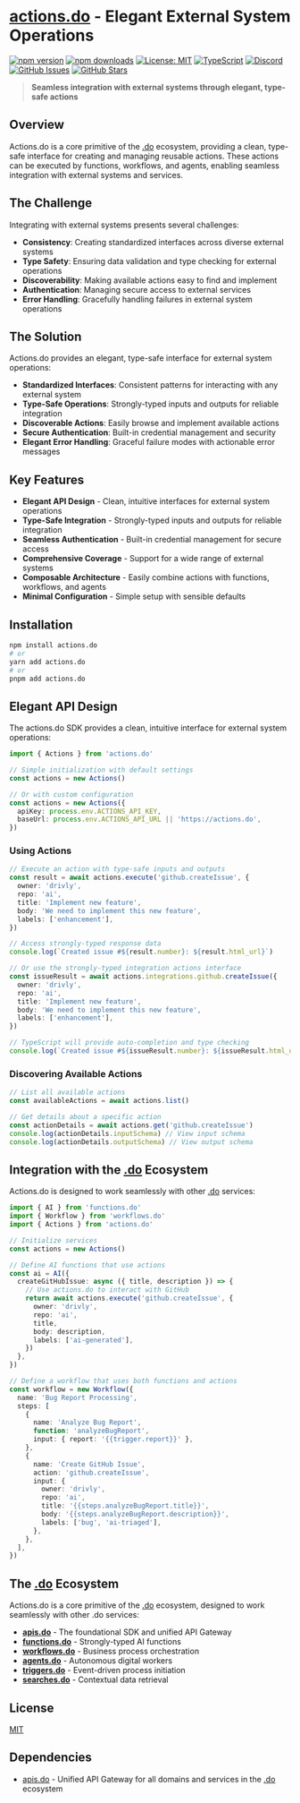# [actions.do](https://actions.do) - Elegant External System Operations

[![npm version](https://img.shields.io/npm/v/actions.do.svg)](https://www.npmjs.com/package/actions.do)
[![npm downloads](https://img.shields.io/npm/dm/actions.do.svg)](https://www.npmjs.com/package/actions.do)
[![License: MIT](https://img.shields.io/badge/License-MIT-blue.svg)](https://opensource.org/licenses/MIT)
[![TypeScript](https://img.shields.io/badge/TypeScript-4.9.5-blue.svg)](https://www.typescriptlang.org/)
[![Discord](https://img.shields.io/badge/Discord-Join%20Chat-7289da?logo=discord&logoColor=white)](https://discord.gg/tafnNeUQdm)
[![GitHub Issues](https://img.shields.io/github/issues/drivly/ai.svg)](https://github.com/drivly/ai/issues)
[![GitHub Stars](https://img.shields.io/github/stars/drivly/ai.svg)](https://github.com/drivly/ai)

> **Seamless integration with external systems through elegant, type-safe actions**

## Overview

Actions.do is a core primitive of the [.do](https://dotdo.ai) ecosystem, providing a clean, type-safe interface for creating and managing reusable actions. These actions can be executed by functions, workflows, and agents, enabling seamless integration with external systems and services.

## The Challenge

Integrating with external systems presents several challenges:

- **Consistency**: Creating standardized interfaces across diverse external systems
- **Type Safety**: Ensuring data validation and type checking for external operations
- **Discoverability**: Making available actions easy to find and implement
- **Authentication**: Managing secure access to external services
- **Error Handling**: Gracefully handling failures in external system operations

## The Solution

Actions.do provides an elegant, type-safe interface for external system operations:

- **Standardized Interfaces**: Consistent patterns for interacting with any external system
- **Type-Safe Operations**: Strongly-typed inputs and outputs for reliable integration
- **Discoverable Actions**: Easily browse and implement available actions
- **Secure Authentication**: Built-in credential management and security
- **Elegant Error Handling**: Graceful failure modes with actionable error messages

## Key Features

- **Elegant API Design** - Clean, intuitive interfaces for external system operations
- **Type-Safe Integration** - Strongly-typed inputs and outputs for reliable integration
- **Seamless Authentication** - Built-in credential management for secure access
- **Comprehensive Coverage** - Support for a wide range of external systems
- **Composable Architecture** - Easily combine actions with functions, workflows, and agents
- **Minimal Configuration** - Simple setup with sensible defaults

## Installation

```bash
npm install actions.do
# or
yarn add actions.do
# or
pnpm add actions.do
```

## Elegant API Design

The actions.do SDK provides a clean, intuitive interface for external system operations:

```typescript
import { Actions } from 'actions.do'

// Simple initialization with default settings
const actions = new Actions()

// Or with custom configuration
const actions = new Actions({
  apiKey: process.env.ACTIONS_API_KEY,
  baseUrl: process.env.ACTIONS_API_URL || 'https://actions.do',
})
```

### Using Actions

```typescript
// Execute an action with type-safe inputs and outputs
const result = await actions.execute('github.createIssue', {
  owner: 'drivly',
  repo: 'ai',
  title: 'Implement new feature',
  body: 'We need to implement this new feature',
  labels: ['enhancement'],
})

// Access strongly-typed response data
console.log(`Created issue #${result.number}: ${result.html_url}`)

// Or use the strongly-typed integration actions interface
const issueResult = await actions.integrations.github.createIssue({
  owner: 'drivly',
  repo: 'ai',
  title: 'Implement new feature',
  body: 'We need to implement this new feature',
  labels: ['enhancement'],
})

// TypeScript will provide auto-completion and type checking
console.log(`Created issue #${issueResult.number}: ${issueResult.html_url}`)
```

### Discovering Available Actions

```typescript
// List all available actions
const availableActions = await actions.list()

// Get details about a specific action
const actionDetails = await actions.get('github.createIssue')
console.log(actionDetails.inputSchema) // View input schema
console.log(actionDetails.outputSchema) // View output schema
```

## Integration with the [.do](https://dotdo.ai) Ecosystem

Actions.do is designed to work seamlessly with other [.do](https://dotdo.ai) services:

```typescript
import { AI } from 'functions.do'
import { Workflow } from 'workflows.do'
import { Actions } from 'actions.do'

// Initialize services
const actions = new Actions()

// Define AI functions that use actions
const ai = AI({
  createGitHubIssue: async ({ title, description }) => {
    // Use actions.do to interact with GitHub
    return await actions.execute('github.createIssue', {
      owner: 'drivly',
      repo: 'ai',
      title,
      body: description,
      labels: ['ai-generated'],
    })
  },
})

// Define a workflow that uses both functions and actions
const workflow = new Workflow({
  name: 'Bug Report Processing',
  steps: [
    {
      name: 'Analyze Bug Report',
      function: 'analyzeBugReport',
      input: { report: '{{trigger.report}}' },
    },
    {
      name: 'Create GitHub Issue',
      action: 'github.createIssue',
      input: {
        owner: 'drivly',
        repo: 'ai',
        title: '{{steps.analyzeBugReport.title}}',
        body: '{{steps.analyzeBugReport.description}}',
        labels: ['bug', 'ai-triaged'],
      },
    },
  ],
})
```

## The [.do](https://dotdo.ai) Ecosystem

Actions.do is a core primitive of the [.do](https://dotdo.ai) ecosystem, designed to work seamlessly with other .do services:

- **[apis.do](https://apis.do)** - The foundational SDK and unified API Gateway
- **[functions.do](https://functions.do)** - Strongly-typed AI functions
- **[workflows.do](https://workflows.do)** - Business process orchestration
- **[agents.do](https://agents.do)** - Autonomous digital workers
- **[triggers.do](https://triggers.do)** - Event-driven process initiation
- **[searches.do](https://searches.do)** - Contextual data retrieval

## License

[MIT](https://opensource.org/licenses/MIT)

## Dependencies

- [apis.do](https://www.npmjs.com/package/apis.do) - Unified API Gateway for all domains and services in the [.do](https://dotdo.ai) ecosystem
